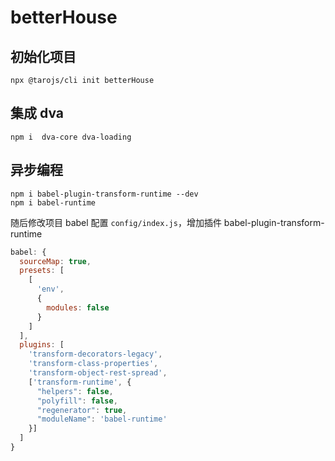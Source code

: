 # betterHouse

## 初始化项目

```
npx @tarojs/cli init betterHouse
```

## 集成 dva

```
npm i  dva-core dva-loading
```

## 异步编程

```
npm i babel-plugin-transform-runtime --dev
npm i babel-runtime
```

随后修改项目 babel 配置 `config/index.js`，增加插件 babel-plugin-transform-runtime

```js
babel: {
  sourceMap: true,
  presets: [
    [
      'env',
      {
        modules: false
      }
    ]
  ],
  plugins: [
    'transform-decorators-legacy',
    'transform-class-properties',
    'transform-object-rest-spread',
    ['transform-runtime', {
      "helpers": false,
      "polyfill": false,
      "regenerator": true,
      "moduleName": 'babel-runtime'
    }]
  ]
}
```
